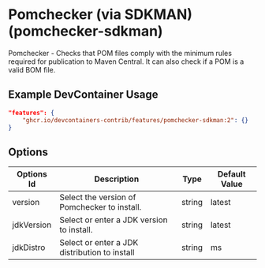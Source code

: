 
# Pomchecker (via SDKMAN) (pomchecker-sdkman)

Pomchecker - Checks that POM files comply with the minimum rules required for
publication to Maven Central. It can also check if a POM is a valid BOM file.

## Example DevContainer Usage

```json
"features": {
    "ghcr.io/devcontainers-contrib/features/pomchecker-sdkman:2": {}
}
```

## Options

| Options Id | Description | Type | Default Value |
|-----|-----|-----|-----|
| version | Select the version of Pomchecker to install. | string | latest |
| jdkVersion | Select or enter a JDK version to install. | string | latest |
| jdkDistro | Select or enter a JDK distribution to install | string | ms |


